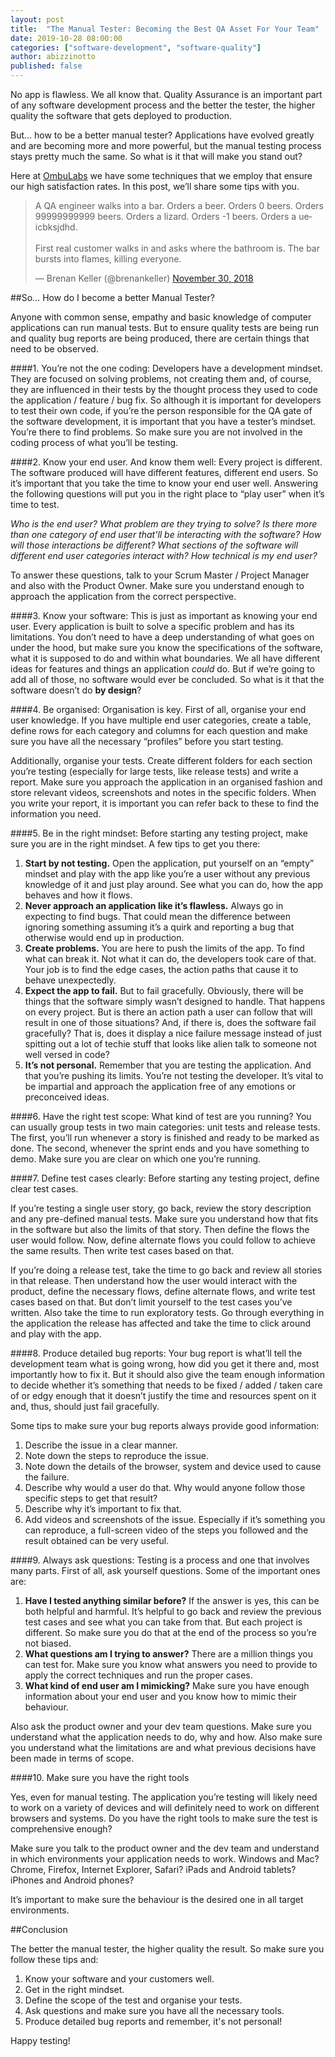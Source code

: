 ```yaml
---
layout: post
title:  "The Manual Tester: Becoming the Best QA Asset For Your Team"
date: 2019-10-28 08:00:00
categories: ["software-development", "software-quality"]
author: abizzinotto
published: false
---
```


No app is flawless. We all know that. Quality Assurance is an important part of any software development process and the better the tester, the higher quality the software that gets deployed to production.

But… how to be a better manual tester? Applications have evolved greatly and are becoming more and more powerful, but the manual testing process stays pretty much the same. So what is it that will make you stand out?

Here at [OmbuLabs](https://www.ombulabs.com) we have some techniques that we employ that ensure our high satisfaction rates. In this post, we’ll share some tips with you.

<!--more-->

<blockquote class="twitter-tweet"><p lang="en" dir="ltr">A QA engineer walks into a bar. Orders a beer. Orders 0 beers. Orders 99999999999 beers. Orders a lizard. Orders -1 beers. Orders a ueicbksjdhd. <br><br>First real customer walks in and asks where the bathroom is. The bar bursts into flames, killing everyone.</p>&mdash; Brenan Keller (@brenankeller) <a href="https://twitter.com/brenankeller/status/1068615953989087232?ref_src=twsrc%5Etfw">November 30, 2018</a></blockquote> <script async src="https://platform.twitter.com/widgets.js" charset="utf-8"></script>

##So… How do I become a better Manual Tester?

Anyone with common sense, empathy and basic knowledge of computer applications can run manual tests. But to ensure quality tests are being run and quality bug reports are being produced, there are certain things that need to be observed.

####1. You’re not the one coding:
Developers have a development mindset. They are focused on solving problems, not creating them and, of course, they are influenced in their tests by the thought process they used to code the application / feature / bug fix. So although it is important for developers to test their own code, if you’re the person responsible for the QA gate of the software development, it is important that you have a tester’s mindset. You’re there to find problems. So make sure you are not involved in the coding process of what you’ll be testing.

####2. Know your end user. And know them well:
Every project is different. The software produced will have different features, different end users. So it’s important that you take the time to know your end user well. Answering the following questions will put you in the right place to “play user” when it’s time to test.

*Who is the end user?*
*What problem are they trying to solve?*
*Is there more than one category of end user that’ll be interacting with the software?*
*How will those interactions be different?*
*What sections of the software will different end user categories interact with?*
*How technical is my end user?*

To answer these questions, talk to your Scrum Master / Project Manager and also with the Product Owner. Make sure you understand enough to approach the application from the correct perspective.

####3. Know your software:
This is just as important as knowing your end user. Every application is built to solve a specific problem and has its limitations. You don’t need to have a deep understanding of what goes on under the hood, but make sure you know the specifications of the software, what it is supposed to do and within what boundaries. We all have different ideas for features and things an application *could* do. But if we’re going to add all of those, no software would ever be concluded. So what is it that the software doesn’t do **by design**?

####4. Be organised:
Organisation is key. First of all, organise your end user knowledge. If you have multiple end user categories, create a table, define rows for each category and columns for each question and make sure you have all the necessary “profiles” before you start testing.

Additionally, organise your tests. Create different folders for each section you’re testing (especially for large tests, like release tests) and write a report. Make sure you approach the application in an organised fashion and store relevant videos, screenshots and notes in the specific folders. When you write your report, it is important you can refer back to these to find the information you need.

####5. Be in the right mindset:
Before starting any testing project, make sure you are in the right mindset. A few tips to get you there:

1. **Start by not testing.** Open the application, put yourself on an “empty” mindset and play with the app like you’re a user without any previous knowledge of it and just play around. See what you can do, how the app behaves and how it flows.
2. **Never approach an application like it’s flawless.** Always go in expecting to find bugs. That could mean the difference between ignoring something assuming it’s a quirk and reporting a bug that otherwise would end up in production.
3. **Create problems.** You are here to push the limits of the app. To find what can break it. Not what it can do, the developers took care of that. Your job is to find the edge cases, the action paths that cause it to behave unexpectedly.
4. **Expect the app to fail.** But to fail gracefully. Obviously, there will be things that the software simply wasn’t designed to handle. That happens on every project. But is there an action path a user can follow that will result in one of those situations? And, if there is, does the software fail gracefully? That is, does it display a nice failure message instead of just spitting out a lot of techie stuff that looks like alien talk to someone not well versed in code?
5. **It’s not personal.** Remember that you are testing the application. And that you’re pushing its limits. You’re not testing the developer. It’s vital to be impartial and approach the application free of any emotions or preconceived ideas.


####6. Have the right test scope:
What kind of test are you running? You can usually group tests in two main categories: unit tests and release tests. The first, you’ll run whenever a story is finished and ready to be marked as done. The second, whenever the sprint ends and you have something to demo. Make sure you are clear on which one you’re running.

####7. Define test cases clearly:
Before starting any testing project, define clear test cases.

If you’re testing a single user story, go back, review the story description and any pre-defined manual tests. Make sure you understand how that fits in the software but also the limits of that story. Then define the flows the user would follow. Now, define alternate flows you could follow to achieve the same results. Then write test cases based on that.

If you’re doing a release test, take the time to go back and review all stories in that release. Then understand how the user would interact with the product, define the necessary flows, define alternate flows, and write test cases based on that. But don’t limit yourself to the test cases you’ve written. Also take the time to run exploratory tests. Go through everything in the application the release has affected and take the time to click around and play with the app.


####8. Produce detailed bug reports:
Your bug report is what’ll tell the development team what is going wrong, how did you get it there and, most importantly how to fix it. But it should also give the team enough information to decide whether it’s something that needs to be fixed / added / taken care of or edgy enough that it doesn’t justify the time and resources spent on it and, thus, should just fail gracefully.

Some tips to make sure your bug reports always provide good information:

1. Describe the issue in a clear manner.
2. Note down the steps to reproduce the issue.
3. Note down the details of the browser, system and device used to cause the failure.
4. Describe why would a user do that. Why would anyone follow those specific steps to get that result?
5. Describe why it’s important to fix that.
6. Add videos and screenshots of the issue. Especially if it’s something you can reproduce, a full-screen video of the steps you followed and the result obtained can be very useful.

####9. Always ask questions:
Testing is a process and one that involves many parts. First of all, ask yourself questions. Some of the important ones are:

1. **Have I tested anything similar before?** If the answer is yes, this can be both helpful and harmful. It’s helpful to go back and review the previous test cases and see what you can take from that. But each project is different. So make sure you do that at the end of the process so you’re not biased.
2. **What questions am I trying to answer?** There are a million things you can test for. Make sure you know what answers you need to provide to apply the correct techniques and run the proper cases.
3. **What kind of end user am I mimicking?** Make sure you have enough information about your end user and you know how to mimic their behaviour.

Also ask the product owner and your dev team questions. Make sure you understand what the application needs to do, why and how. Also make sure you understand what the limitations are and what previous decisions have been made in terms of scope.

####10. Make sure you have the right tools

Yes, even for manual testing. The application you’re testing will likely need to work on a variety of devices and will definitely need to work on different browsers and systems. Do you have the right tools to make sure the test is comprehensive enough?

Make sure you talk to the product owner and the dev team and understand in which environments your application needs to work. Windows and Mac? Chrome, Firefox, Internet Explorer, Safari? iPads and Android tablets? iPhones and Android phones?

It’s important to make sure the behaviour is the desired one in all target environments.

##Conclusion

The better the manual tester, the higher quality the result. So make sure you follow these tips and:

1. Know your software and your customers well.
2. Get in the right mindset.
3. Define the scope of the test and organise your tests.
4. Ask questions and make sure you have all the necessary tools.
5. Produce detailed bug reports and remember, it's not personal!

Happy testing!

